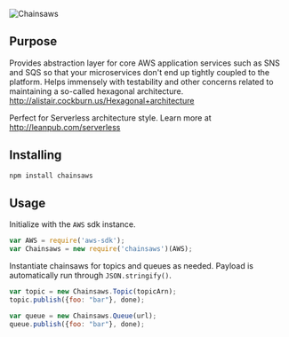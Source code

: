 ![Chainsaws](https://dl.dropboxusercontent.com/u/1770482/Chainsaws.png)

## Purpose

Provides abstraction layer for core AWS application services such as SNS and SQS so that your microservices don't end up tightly coupled to the platform. Helps immensely with testability and other concerns related to maintaining a so-called hexagonal architecture. <http://alistair.cockburn.us/Hexagonal+architecture>

Perfect for Serverless architecture style. Learn more at <http://leanpub.com/serverless>

## Installing

```sh
npm install chainsaws
```

## Usage

Initialize with the `AWS` sdk instance.

```javascript
var AWS = require('aws-sdk');
var Chainsaws = new require('chainsaws')(AWS);
```

Instantiate chainsaws for topics and queues as needed. Payload is automatically run through `JSON.stringify()`.

```javascript
var topic = new Chainsaws.Topic(topicArn);
topic.publish({foo: "bar"}, done);
```

```javascript
var queue = new Chainsaws.Queue(url);
queue.publish({foo: "bar"}, done);
```
